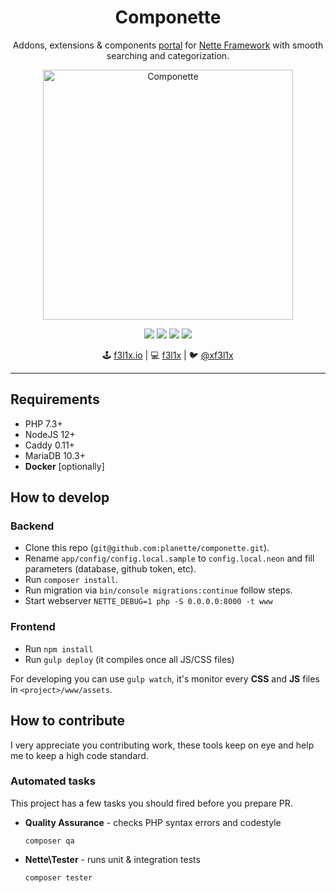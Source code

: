 <h1 align=center>Componette</h1>

<p align=center>
   Addons, extensions & components <a href="https://componette.org">portal</a> for <a href="https://nette.org">Nette Framework</a> with smooth searching and categorization.
</p>

<p align=center>
	<a href="https://componette.org"><img src="https://rawcdn.githack.com/f3l1x/xsource/b2663bd230b4ca50521fe6c7c554e484dd91e24d/assets/componette.png" alt="Componette" title="Componette" width="400"></a>
</p>

<p align=center>
    <a href="http://bit.ly/ctteg" rel="nofollow"><img src="https://img.shields.io/gitter/room/contributte/contributte.svg"></a>
    <a href="https://travis-ci.org/planette/componette" rel="nofollow"><img src="https://img.shields.io/travis/planette/componette.svg"></a>
    <a href="http://isitmaintained.com/project/planette/componette" rel="nofollow"><img src="https://isitmaintained.com/badge/open/planette/componette.svg"></a>
    <a href="http://isitmaintained.com/project/planette/componette" rel="nofollow"><img src="https://isitmaintained.com/badge/resolution/planette/componette.svg"></a>
</p>

<p align=center>
🕹 <a href="https://f3l1x.io">f3l1x.io</a> | 💻 <a href="https://github.com/f3l1x">f3l1x</a> | 🐦 <a href="https://twitter.com/xf3l1x">@xf3l1x</a>
</p>

----

## Requirements

* PHP 7.3+
* NodeJS 12+
* Caddy 0.11+
* MariaDB 10.3+
* **Docker** [optionally]

## How to develop

### Backend

- Clone this repo (`git@github.com:planette/componette.git`).
- Rename `app/config/config.local.sample` to `config.local.neon` and fill parameters (database, github token, etc).
- Run `composer install`.
- Run migration via `bin/console migrations:continue` follow steps.
- Start webserver `NETTE_DEBUG=1 php -S 0.0.0.0:8000 -t www`

### Frontend

- Run `npm install`
- Run `gulp deploy` (it compiles once all JS/CSS files)

For developing you can use `gulp watch`, it's monitor every **CSS** and **JS** files in `<project>/www/assets`.

## How to contribute

I very appreciate you contributing work, these tools keep on eye and help me to keep a high code standard.

### Automated tasks

This project has a few tasks you should fired before you prepare PR.

- **Quality Assurance** - checks PHP syntax errors and codestyle

    ```
    composer qa
    ```

- **Nette\Tester** - runs unit & integration tests

    ```
    composer tester
    ```
